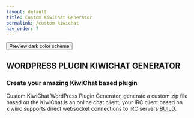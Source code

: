 ```yaml
---
layout: default
title: Custom KiwiChat Generator
permalink: /custom-kiwichat
nav_order: 7
---
```

<button class="btn js-toggle-dark-mode">Preview dark color scheme</button>

<script>
const toggleDarkMode = document.querySelector('.js-toggle-dark-mode');

jtd.addEvent(toggleDarkMode, 'click', function(){
  if (jtd.getTheme() === 'dark') {
    jtd.setTheme('light');
    toggleDarkMode.textContent = 'Preview dark color scheme';
  } else {
    jtd.setTheme('dark');
    toggleDarkMode.textContent = 'Return to the light side';
  }
});
</script>


## WORDPRESS PLUGIN KIWICHAT GENERATOR

### Create your amazing KiwiChat based plugin

Custom KiwiChat WordPress Plugin Generator, generate a custom zip file based on the KiwiChat is an online chat client, your IRC client based on kiwiirc supports direct websocket connections to IRC servers [BUILD](https://custom.kiwichat.ml/).
